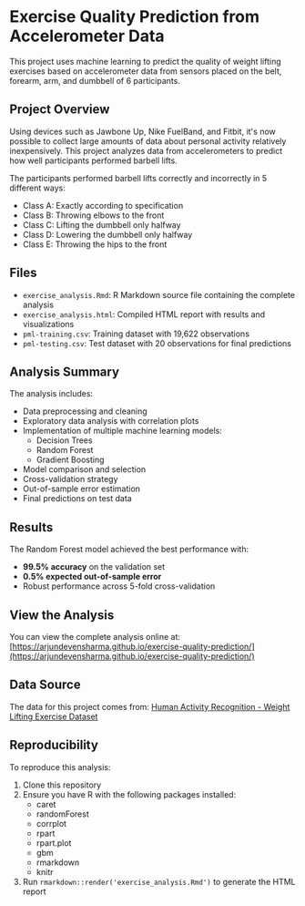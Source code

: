# Exercise Quality Prediction from Accelerometer Data

This project uses machine learning to predict the quality of weight lifting exercises based on accelerometer data from sensors placed on the belt, forearm, arm, and dumbbell of 6 participants.

## Project Overview

Using devices such as Jawbone Up, Nike FuelBand, and Fitbit, it's now possible to collect large amounts of data about personal activity relatively inexpensively. This project analyzes data from accelerometers to predict how well participants performed barbell lifts.

The participants performed barbell lifts correctly and incorrectly in 5 different ways:
- Class A: Exactly according to specification
- Class B: Throwing elbows to the front
- Class C: Lifting the dumbbell only halfway
- Class D: Lowering the dumbbell only halfway
- Class E: Throwing the hips to the front

## Files

- `exercise_analysis.Rmd`: R Markdown source file containing the complete analysis
- `exercise_analysis.html`: Compiled HTML report with results and visualizations
- `pml-training.csv`: Training dataset with 19,622 observations
- `pml-testing.csv`: Test dataset with 20 observations for final predictions

## Analysis Summary

The analysis includes:
- Data preprocessing and cleaning
- Exploratory data analysis with correlation plots
- Implementation of multiple machine learning models:
  - Decision Trees
  - Random Forest
  - Gradient Boosting
- Model comparison and selection
- Cross-validation strategy
- Out-of-sample error estimation
- Final predictions on test data

## Results

The Random Forest model achieved the best performance with:
- **99.5% accuracy** on the validation set
- **0.5% expected out-of-sample error**
- Robust performance across 5-fold cross-validation

## View the Analysis

You can view the complete analysis online at:
[https://arjundevensharma.github.io/exercise-quality-prediction/](https://arjundevensharma.github.io/exercise-quality-prediction/)

## Data Source

The data for this project comes from:
[Human Activity Recognition - Weight Lifting Exercise Dataset](http://web.archive.org/web/20161224072740/http:/groupware.les.inf.puc-rio.br/har)

## Reproducibility

To reproduce this analysis:
1. Clone this repository
2. Ensure you have R with the following packages installed:
   - caret
   - randomForest
   - corrplot
   - rpart
   - rpart.plot
   - gbm
   - rmarkdown
   - knitr
3. Run `rmarkdown::render('exercise_analysis.Rmd')` to generate the HTML report
